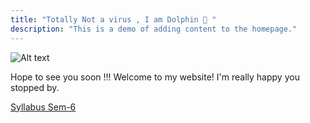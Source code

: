 ```yaml
---
title: "Totally Not a virus , I am Dolphin 🐬 "
description: "This is a demo of adding content to the homepage."
---
```

![Alt text](https://img2.joyreactor.cc/pics/post/%D0%BF%D0%B5%D1%81%D0%BE%D1%87%D0%BD%D0%B8%D1%86%D0%B0-602674.jpeg " Download now  ")


Hope to see you soon !!!
Welcome to my website! I'm really happy you stopped by.


[Syllabus Sem-6](https://0x0.st/odVs.pdf) 
